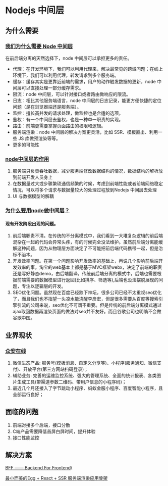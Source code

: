 # Nodejs 中间层

## 为什么需要

### [我们为什么需要 Node 中间层](https://juejin.im/post/5c09db2fe51d4573802ab995)

在前后端分离的天然选择下，node 中间层可以承担更多的责任。

- 代理：在开发环境下，我们可以利用代理来，解决最常见的跨域问题；在线上环境下，我们可以利用代理，转发请求到多个服务端。
- 缓存：缓存其实是更靠近前端的需求，用户的动作触发数据的更新，node 中间层可以直接处理一部分缓存需求。
- 限流：node 中间层，可以针对接口或者路由做响应的限流。
- 日志：相比其他服务端语言，node 中间层的日志记录，能更方便快捷的定位问题（是在浏览器端还是服务端）。
- 监控：擅长高并发的请求处理，做监控也是合适的选项。
- 鉴权：有一个中间层去鉴权，也是一种单一职责的实现。
- 路由：前端更需要掌握页面路由的权限和逻辑。
- 服务端渲染：node 中间层的解决方案更灵活，比如 SSR、模板直出、利用一些 JS 库做预渲染等等。
- 更多的可能性

### [node中间层的作用](https://www.zhihu.com/question/59076103/answer/215693374)

1. 服务端只负责吞吐数据，减少服务端修改数据结构的情况，数据结构的解析放到前端开发人员身上
2. 在数据量过大或步骤繁琐通信频繁的时候，考虑到前端性能或者前端网络稳定情况，可以将多个请求与数据量较大的处理过程放到Nodejs 中间层去处理
3. UI 与数据模型的解耦

### [为什么要用node做中间层？](https://zhuanlan.zhihu.com/p/75843905)

#### 现有开发阶段出现的问题。

1. 前后端职责不清。在传统的不分离模式中，我们看到一大堆复杂逻辑的前后端混杂在一起的代码会异常头疼，有的时候完全没法维护。虽然前后端分离能缓解这种问题，因为从物理层方面决定了不可能把前后端代码携带一起，但是治标不治本。
2. 开发效率问题。在第一个问题影响开发效率的基础上，再说几个影响前后端开发效率的事。淘宝的web基本上都是基于MVC框架webx，决定了前端的职责还是写好静态demo，由后端翻译。传统前后端分离的模式中，后端也需要根据前端需要的数据模型进行返回(比如排序、筛选等),后端也没法摆脱展现的问题，专注以逻辑层的开发。
3. SEO优化问题。虽然现在百度已经跌下神坛，很多公司已经不太重视seo优化了，而且我们也不指望一头凉水能浇醒李彦宏，但是很多需要从百度等搜索引擎引流的公司来说，seo优化不可谓不重要。但是传统的前后端分离模式通过ajax取回数据再渲染页面的做法对seo并不友好。而且谷歌公司也明确不会做谷歌中国。



## 业界现状

### [众安在线](https://www.zhihu.com/question/329721275/answer/719135406)

1. 微信生态产品: 服务号(模板消息、自定义分享等)、小程序(服务通知、微信支付)、开放平台(第三方网站扫码登录)；
2. 辅助业务: 完善的运维监控系统、强大的管理系统、全面的统计报表、各类图片生成工具(带渠道参数二维码、带用户信息的小程序码)；
3. 最近几个月还接入了字节跳动小程序、蚂蚁金服小程序、百度智能小程序，且全部运行良好；

## 面临的问题

1. 前端对接多个后端，接口分散
2. C端产品需要降低首屏白屏时间，提升体验
3. 接口性能监控

## 解决方案

[BFF —— Backend For Frontend](https://www.jianshu.com/p/eb1875c62ad3)\

[最小而美的Egg + React + SSR 服务端渲染应用骨架](https://github.com/ykfe/egg-react-ssr)